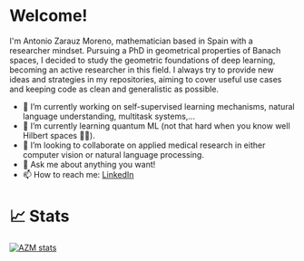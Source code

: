 # Welcome!

I'm Antonio Zarauz Moreno, mathematician based in Spain with a researcher mindset. Pursuing a PhD in geometrical properties of Banach spaces, I decided to study the geometric foundations of deep learning, becoming an active researcher in this field. I always try to provide new ideas and strategies in my repositories, aiming to cover useful use cases and keeping code as clean and generalistic as possible. 

- 🔭 I’m currently working on self-supervised learning mechanisms, natural language understanding, multitask systems,...
- 🌱 I’m currently learning quantum ML (not that hard when you know well Hilbert spaces :face_with_spiral_eyes:).
- 👯 I’m looking to collaborate on applied medical research in either computer vision or natural language processing.
- 💬 Ask me about anything you want!
- 📫 How to reach me: [LinkedIn](https://www.linkedin.com/in/antonio-zarauz-moreno/)


# :chart_with_upwards_trend:	Stats
[![AZM stats](https://github-readme-stats.vercel.app/api?username=hedrergudene&theme=dracula)](https://github.com/anuraghazra/github-readme-stats)

